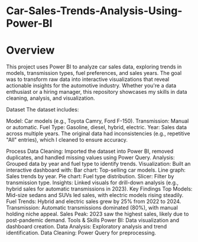 # Car-Sales-Trends-Analysis-Using-Power-BI

# Overview
This project uses Power BI to analyze car sales data, exploring trends in models, transmission types, fuel preferences, and sales years. The goal was to transform raw data into interactive visualizations that reveal actionable insights for the automotive industry. Whether you're a data enthusiast or a hiring manager, this repository showcases my skills in data cleaning, analysis, and visualization.

Dataset
The dataset includes:

Model: Car models (e.g., Toyota Camry, Ford F-150).
Transmission: Manual or automatic.
Fuel Type: Gasoline, diesel, hybrid, electric.
Year: Sales data across multiple years.
The original data had inconsistencies (e.g., repetitive "All" entries), which I cleaned to ensure accuracy.

Process
Data Cleaning: Imported the dataset into Power BI, removed duplicates, and handled missing values using Power Query.
Analysis: Grouped data by year and fuel type to identify trends.
Visualization: Built an interactive dashboard with:
Bar chart: Top-selling car models.
Line graph: Sales trends by year.
Pie chart: Fuel type distribution.
Slicer: Filter by transmission type.
Insights: Linked visuals for drill-down analysis (e.g., hybrid sales for automatic transmissions in 2023).
Key Findings
Top Models: Mid-size sedans and SUVs led sales, with electric models rising steadily.
Fuel Trends: Hybrid and electric sales grew by 25% from 2022 to 2024.
Transmission: Automatic transmissions dominated (80%), with manual holding niche appeal.
Sales Peak: 2023 saw the highest sales, likely due to post-pandemic demand.
Tools & Skills
Power BI: Data visualization and dashboard creation.
Data Analysis: Exploratory analysis and trend identification.
Data Cleaning: Power Query for preprocessing.
